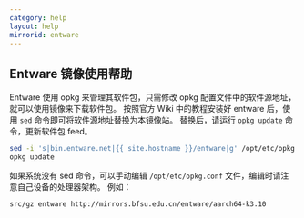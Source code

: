 ```yaml
---
category: help
layout: help
mirrorid: entware
---
```


## Entware 镜像使用帮助

Entware 使用 opkg 来管理其软件包，只需修改 opkg 配置文件中的软件源地址，就可以使用镜像来下载软件包。
按照官方 Wiki 中的教程安装好 entware 后，使用 `sed` 命令即可将软件源地址替换为本镜像站。
替换后，请运行 `opkg update` 命令，更新软件包 feed。

```bash
sed -i 's|bin.entware.net|{{ site.hostname }}/entware|g' /opt/etc/opkg.conf
opkg update
```

如果系统没有 sed 命令，可以手动编辑 `/opt/etc/opkg.conf` 文件，编辑时请注意自己设备的处理器架构。
例如：

```
src/gz entware http://mirrors.bfsu.edu.cn/entware/aarch64-k3.10
```
